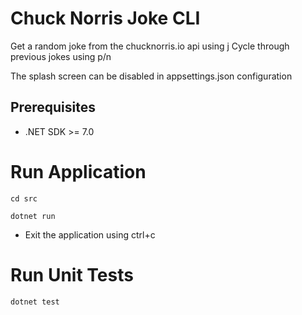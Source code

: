 # Chuck Norris Joke CLI
Get a random joke from the chucknorris.io api using j
Cycle through previous jokes using p/n

The splash screen can be disabled in appsettings.json configuration

## Prerequisites
- .NET SDK >= 7.0

# Run Application
`cd src`

`dotnet run`

* Exit the application using ctrl+c

# Run Unit Tests
`dotnet test`